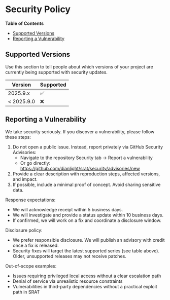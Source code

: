 # Security Policy

<!-- START doctoc generated TOC please keep comment here to allow auto update -->
<!-- DON'T EDIT THIS SECTION, INSTEAD RE-RUN doctoc TO UPDATE -->
**Table of Contents**

- [Supported Versions](#supported-versions)
- [Reporting a Vulnerability](#reporting-a-vulnerability)

<!-- END doctoc generated TOC please keep comment here to allow auto update -->

## Supported Versions

Use this section to tell people about which versions of your project are
currently being supported with security updates.

| Version    | Supported          |
| ---------- | ------------------ |
| 2025.9.x   | :white_check_mark: |
| < 2025.9.0 | :x:                |

## Reporting a Vulnerability

We take security seriously. If you discover a vulnerability, please follow these steps:

1. Do not open a public issue. Instead, report privately via GitHub Security Advisories:
   - Navigate to the repository Security tab → Report a vulnerability
   - Or go directly: https://github.com/dianlight/srat/security/advisories/new
2. Provide a clear description with reproduction steps, affected versions, and impact.
3. If possible, include a minimal proof of concept. Avoid sharing sensitive data.

Response expectations:

- We will acknowledge receipt within 5 business days.
- We will investigate and provide a status update within 10 business days.
- If confirmed, we will work on a fix and coordinate a disclosure window.

Disclosure policy:

- We prefer responsible disclosure. We will publish an advisory with credit once a fix is released.
- Security fixes will target the latest supported series (see table above). Older, unsupported releases may not receive patches.

Out-of-scope examples:

- Issues requiring privileged local access without a clear escalation path
- Denial of service via unrealistic resource constraints
- Vulnerabilities in third-party dependencies without a practical exploit path in SRAT
